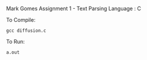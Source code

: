 Mark Gomes
Assignment 1 - Text Parsing
Language : C

To Compile:

    gcc diffusion.c

To Run:

    a.out